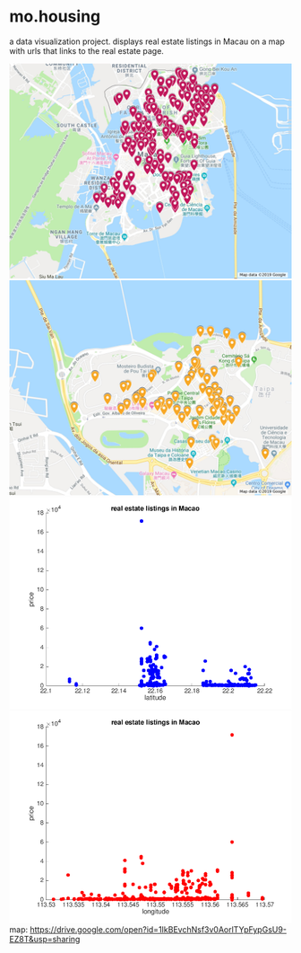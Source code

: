 # mo.housing
a data visualization project.
displays real estate listings in Macau on a map with urls that links to the real estate page.

![alt text](https://github.com/oysteryeagle/mo.housing/blob/master/graphs%20and%20maps/mapimage.jpg)
![alt text](https://github.com/oysteryeagle/mo.housing/blob/master/graphs%20and%20maps/Taipa.jpg)
![alt text](https://github.com/oysteryeagle/mo.housing/blob/master/graphs%20and%20maps/pricelat.png)
![alt text](https://github.com/oysteryeagle/mo.housing/blob/master/graphs%20and%20maps/pricelong.png)
map: https://drive.google.com/open?id=1IkBEvchNsf3v0AorlTYpFypGsU9-EZ8T&usp=sharing
